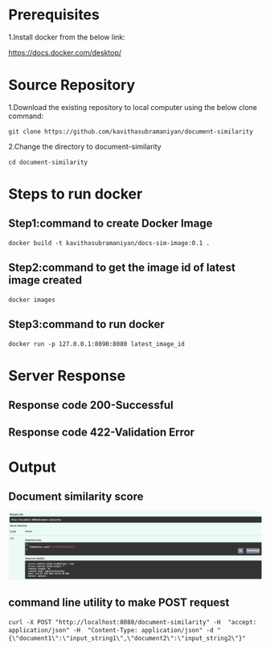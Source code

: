 # Prerequisites
1.Install docker from the below link:

https://docs.docker.com/desktop/


# Source Repository
1.Download the existing repository to local computer using the below clone command:
```
git clone https://github.com/kavithasubramaniyan/document-similarity
```

2.Change the directory to document-similarity
```
cd document-similarity
```

# Steps to run docker
## Step1:command to create Docker Image
```
docker build -t kavithasubramaniyan/docs-sim-image:0.1 .
```

## Step2:command to get the image id of latest image created
```
docker images
```

## Step3:command to run docker
```
docker run -p 127.0.0.1:8090:8080 latest_image_id
```
# Server Response
## Response code 200-Successful
## Response code 422-Validation Error 

# Output 
## Document similarity score
![Document similarity score](images/document_similarity_score.PNG "Screenshot of output of two document comparison")

## command line utility to make POST request
```
curl -X POST "http://localhost:8080/document-similarity" -H  "accept: application/json" -H  "Content-Type: application/json" -d "{\"document1\":\"input_string1\",\"document2\":\"input_string2\"}"
```




